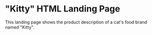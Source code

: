 # "Kitty" HTML Landing Page
 This landing page shows the product description of a cat's food brand named "Kitty".

